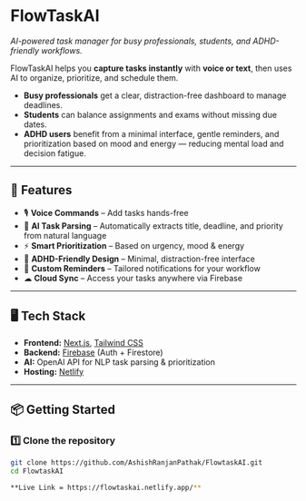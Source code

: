 # **FlowTaskAI**  
*AI-powered task manager for busy professionals, students, and ADHD-friendly workflows.*  

FlowTaskAI helps you **capture tasks instantly** with **voice or text**, then uses AI to organize, prioritize, and schedule them.  
- **Busy professionals** get a clear, distraction-free dashboard to manage deadlines.  
- **Students** can balance assignments and exams without missing due dates.  
- **ADHD users** benefit from a minimal interface, gentle reminders, and prioritization based on mood and energy — reducing mental load and decision fatigue.  

---

## 🚀 **Features**
- 🎙 **Voice Commands** – Add tasks hands-free  
- 🧠 **AI Task Parsing** – Automatically extracts title, deadline, and priority from natural language  
- ⚡ **Smart Prioritization** – Based on urgency, mood & energy  
- 🌈 **ADHD-Friendly Design** – Minimal, distraction-free interface  
- 🔔 **Custom Reminders** – Tailored notifications for your workflow  
- ☁ **Cloud Sync** – Access your tasks anywhere via Firebase  

---

## 🖥 **Tech Stack**
- **Frontend:** [Next.js](https://nextjs.org/), [Tailwind CSS](https://tailwindcss.com/)  
- **Backend:** [Firebase](https://firebase.google.com/) (Auth + Firestore)  
- **AI:** OpenAI API for NLP task parsing & prioritization  
- **Hosting:** [Netlify](https://www.netlify.com/)  

---

## 📦 **Getting Started**

### 1️⃣ Clone the repository
```bash
git clone https://github.com/AshishRanjanPathak/FlowtaskAI.git
cd FlowtaskAI

**Live Link = https://flowtaskai.netlify.app/**

